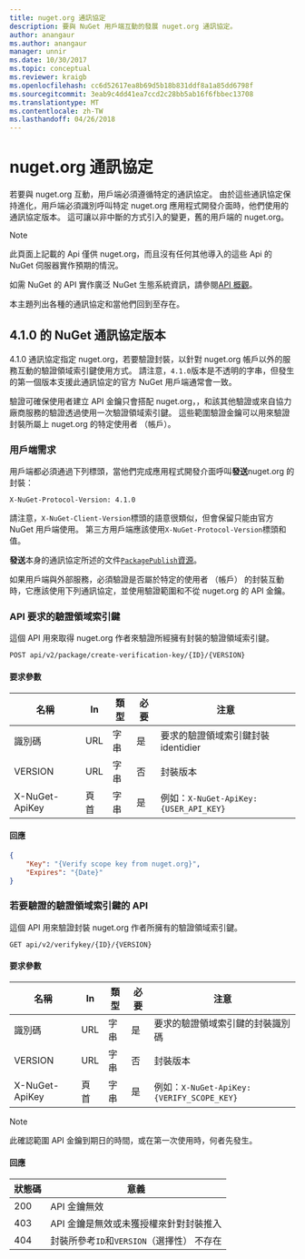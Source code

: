 ```yaml
---
title: nuget.org 通訊協定
description: 要與 NuGet 用戶端互動的發展 nuget.org 通訊協定。
author: anangaur
ms.author: anangaur
manager: unnir
ms.date: 10/30/2017
ms.topic: conceptual
ms.reviewer: kraigb
ms.openlocfilehash: cc6d52617ea8b69d5b18b831ddf8a1a85dd6798f
ms.sourcegitcommit: 3eab9c4dd41ea7ccd2c28bb5ab16f6fbbec13708
ms.translationtype: MT
ms.contentlocale: zh-TW
ms.lasthandoff: 04/26/2018
---
```

# <a name="nugetorg-protocols"></a>nuget.org 通訊協定

若要與 nuget.org 互動，用戶端必須遵循特定的通訊協定。 由於這些通訊協定保持進化，用戶端必須識別呼叫特定 nuget.org 應用程式開發介面時，他們使用的通訊協定版本。 這可讓以非中斷的方式引入的變更，舊的用戶端的 nuget.org。

> [!Note]
> 此頁面上記載的 Api 僅供 nuget.org，而且沒有任何其他導入的這些 Api 的 NuGet 伺服器實作預期的情況。 

如需 NuGet 的 API 實作廣泛 NuGet 生態系統資訊，請參閱[API 概觀](overview.md)。

本主題列出各種的通訊協定和當他們回到至存在。

## <a name="nuget-protocol-version-410"></a>4.1.0 的 NuGet 通訊協定版本

4.1.0 通訊協定指定 nuget.org，若要驗證封裝，以針對 nuget.org 帳戶以外的服務互動的驗證領域索引鍵使用方式。 請注意，`4.1.0`版本是不透明的字串，但發生的第一個版本支援此通訊協定的官方 NuGet 用戶端通常會一致。

驗證可確保使用者建立 API 金鑰只會搭配 nuget.org，，和該其他驗證或來自協力廠商服務的驗證透過使用一次驗證領域索引鍵。 這些範圍驗證金鑰可以用來驗證封裝所屬上 nuget.org 的特定使用者 （帳戶）。

### <a name="client-requirement"></a>用戶端需求

用戶端都必須通過下列標頭，當他們完成應用程式開發介面呼叫**發送**nuget.org 的封裝：

    X-NuGet-Protocol-Version: 4.1.0

請注意，`X-NuGet-Client-Version`標頭的語意很類似，但會保留只能由官方 NuGet 用戶端使用。 第三方用戶端應該使用`X-NuGet-Protocol-Version`標頭和值。

**發送**本身的通訊協定所述的文件[`PackagePublish`資源](package-publish-resource.md)。

如果用戶端與外部服務，必須驗證是否屬於特定的使用者 （帳戶） 的封裝互動時，它應該使用下列通訊協定，並使用驗證範圍和不從 nuget.org 的 API 金鑰。

### <a name="api-to-request-a-verify-scope-key"></a>API 要求的驗證領域索引鍵

這個 API 用來取得 nuget.org 作者來驗證所經擁有封裝的驗證領域索引鍵。

    POST api/v2/package/create-verification-key/{ID}/{VERSION}

#### <a name="request-parameters"></a>要求參數

名稱           | In     | 類型   | 必要 | 注意
-------------- | ------ | ------ | -------- | -----
識別碼             | URL    | 字串 | 是      | 要求的驗證領域索引鍵封裝 identidier
VERSION        | URL    | 字串 | 否       | 封裝版本
X-NuGet-ApiKey | 頁首 | 字串 | 是      | 例如：`X-NuGet-ApiKey: {USER_API_KEY}`

#### <a name="response"></a>回應

```json
{
    "Key": "{Verify scope key from nuget.org}",
    "Expires": "{Date}"
}
```

### <a name="api-to-verify-the-verify-scope-key"></a>若要驗證的驗證領域索引鍵的 API

這個 API 用來驗證封裝 nuget.org 作者所擁有的驗證領域索引鍵。

    GET api/v2/verifykey/{ID}/{VERSION}

#### <a name="request-parameters"></a>要求參數

名稱           | In     | 類型   | 必要 | 注意
-------------  | ------ | ------ | -------- | -----
識別碼             | URL    | 字串 | 是      | 要求的驗證領域索引鍵的封裝識別碼
VERSION        | URL    | 字串 | 否       | 封裝版本
X-NuGet-ApiKey | 頁首 | 字串 | 是      | 例如：`X-NuGet-ApiKey: {VERIFY_SCOPE_KEY}`

> [!Note]
> 此確認範圍 API 金鑰到期日的時間，或在第一次使用時，何者先發生。

#### <a name="response"></a>回應

狀態碼 | 意義
----------- | -------
200         | API 金鑰無效
403         | API 金鑰是無效或未獲授權來針對封裝推入
404         | 封裝所參考`ID`和`VERSION`（選擇性） 不存在
